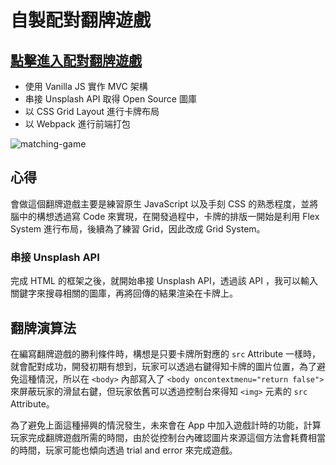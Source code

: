 # 自製配對翻牌遊戲


## [點擊進入配對翻牌遊戲](https://chiuweichung.github.io/Matching-Game/)

* 使用 Vanilla JS 實作 MVC 架構
* 串接 Unsplash API 取得 Open Source 圖庫
* 以 CSS Grid Layout 進行卡牌布局
* 以 Webpack 進行前端打包

![matching-game](https://github.com/ChiuWeiChung/IMGTANK/blob/main/portfolio/matching-game/matching-game.gif?raw=true)



## 心得

會做這個翻牌遊戲主要是練習原生 JavaScript 以及手刻 CSS 的熟悉程度，並將腦中的構想透過寫 Code 來實現，在開發過程中，卡牌的排版一開始是利用 Flex System 進行布局，後續為了練習 Grid，因此改成 Grid System。

### 串接 Unsplash API

完成 HTML 的框架之後，就開始串接 Unsplash API，透過該 API ，我可以輸入關鍵字來搜尋相關的圖庫，再將回傳的結果渲染在卡牌上。 

## 翻牌演算法

在編寫翻牌遊戲的勝利條件時，構想是只要卡牌所對應的 `src` Attribute 一樣時，就會配對成功，開發初期有想到，玩家可以透過右鍵得知卡牌的圖片位置，為了避免這種情況，所以在 `<body>` 內部寫入了 `<body oncontextmenu="return false">` 來屏蔽玩家的滑鼠右鍵，但玩家依舊可以透過控制台來得知 `<img>` 元素的 `src` Attribute。 

為了避免上面這種掃興的情況發生，未來會在 App 中加入遊戲計時的功能，計算玩家完成翻牌遊戲所需的時間，由於從控制台內確認圖片來源這個方法會耗費相當的時間，玩家可能也傾向透過 trial and error 來完成遊戲。